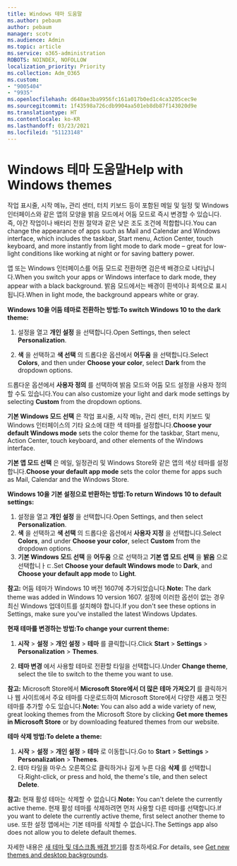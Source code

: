 ```yaml
---
title: Windows 테마 도움말
ms.author: pebaum
author: pebaum
manager: scotv
ms.audience: Admin
ms.topic: article
ms.service: o365-administration
ROBOTS: NOINDEX, NOFOLLOW
localization_priority: Priority
ms.collection: Adm_O365
ms.custom:
- "9005404"
- "9935"
ms.openlocfilehash: d640ae3ba9956fc161a017b0ed1c4ca3205cec9e
ms.sourcegitcommit: 1f43598a726cdb9904aa501eb8db87f143020d9e
ms.translationtype: HT
ms.contentlocale: ko-KR
ms.lasthandoff: 03/23/2021
ms.locfileid: "51123148"
---
```

# <a name="help-with-windows-themes"></a><span data-ttu-id="48562-102">Windows 테마 도움말</span><span class="sxs-lookup"><span data-stu-id="48562-102">Help with Windows themes</span></span>

<span data-ttu-id="48562-103">작업 표시줄, 시작 메뉴, 관리 센터, 터치 키보드 등이 포함된 메일 및 일정 및 Windows 인터페이스와 같은 앱의 모양을 밝음 모드에서 어둠 모드로 즉시 변경할 수 있습니다. 즉, 야간 작업이나 배터리 전원 절약과 같은 낮은 조도 조건에 적합합니다.</span><span class="sxs-lookup"><span data-stu-id="48562-103">You can change the appearance of apps such as Mail and Calendar and Windows interface, which includes the taskbar, Start menu, Action Center, touch keyboard, and more instantly from light mode to dark mode – great for low-light conditions like working at night or for saving battery power.</span></span>  

<span data-ttu-id="48562-104">앱 또는 Windows 인터페이스를 어둠 모드로 전환하면 검은색 배경으로 나타납니다.</span><span class="sxs-lookup"><span data-stu-id="48562-104">When you switch your apps or Windows interface to dark mode, they appear with a black background.</span></span> <span data-ttu-id="48562-105">밝음 모드에서는 배경이 흰색이나 회색으로 표시됩니다.</span><span class="sxs-lookup"><span data-stu-id="48562-105">When in light mode, the background appears white or gray.</span></span>
 
<span data-ttu-id="48562-106">**Windows 10을 어둠 테마로 전환하는 방법:**</span><span class="sxs-lookup"><span data-stu-id="48562-106">**To switch Windows 10 to the dark theme:**</span></span>

1. <span data-ttu-id="48562-107">설정을 열고 **개인 설정** 을 선택합니다.</span><span class="sxs-lookup"><span data-stu-id="48562-107">Open Settings, then select **Personalization**.</span></span>
  
1. <span data-ttu-id="48562-108">**색** 을 선택하고 **색 선택** 의 드롭다운 옵션에서 **어두움** 을 선택합니다.</span><span class="sxs-lookup"><span data-stu-id="48562-108">Select **Colors**, and then under **Choose your color**, select **Dark** from the dropdown options.</span></span>

<span data-ttu-id="48562-109">드롭다운 옵션에서 **사용자 정의** 를 선택하여 밝음 모드와 어둠 모드 설정을 사용자 정의할 수도 있습니다.</span><span class="sxs-lookup"><span data-stu-id="48562-109">You can also customize your light and dark mode settings by selecting **Custom** from the dropdown options.</span></span>

<span data-ttu-id="48562-110">**기본 Windows 모드 선택** 은 작업 표시줄, 시작 메뉴, 관리 센터, 터치 키보드 및 Windows 인터페이스의 기타 요소에 대한 색 테마를 설정합니다.</span><span class="sxs-lookup"><span data-stu-id="48562-110">**Choose your default Windows mode** sets the color theme for the taskbar, Start menu, Action Center, touch keyboard, and other elements of the Windows interface.</span></span>  

<span data-ttu-id="48562-111">**기본 앱 모드 선택** 은 메일, 일정관리 및 Windows Store와 같은 앱의 색상 테마를 설정합니다.</span><span class="sxs-lookup"><span data-stu-id="48562-111">**Choose your default app mode** sets the color theme for apps such as Mail, Calendar and the Windows Store.</span></span>
 
<span data-ttu-id="48562-112">**Windows 10을 기본 설정으로 반환하는 방법:**</span><span class="sxs-lookup"><span data-stu-id="48562-112">**To return Windows 10 to default settings:**</span></span>

1. <span data-ttu-id="48562-113">설정을 열고 **개인 설정** 을 선택합니다.</span><span class="sxs-lookup"><span data-stu-id="48562-113">Open Settings, and then select **Personalization**.</span></span>  
1. <span data-ttu-id="48562-114">**색** 을 선택하고 **색 선택** 의 드롭다운 옵션에서 **사용자 지정** 을 선택합니다.</span><span class="sxs-lookup"><span data-stu-id="48562-114">Select **Colors**, and under **Choose your color**, select **Custom** from the dropdown options.</span></span>  
1. <span data-ttu-id="48562-115">**기본 Windows 모드 선택** 을 **어두움** 으로 선택하고 **기본 앱 모드 선택** 을 **밝음** 으로 선택합니ㅏㄷ.</span><span class="sxs-lookup"><span data-stu-id="48562-115">Set **Choose your default Windows mode** to **Dark**, and **Choose your default app mode** to **Light**.</span></span>

<span data-ttu-id="48562-116">**참고:** 어둠 테마가 Windows 10 버전 1607에 추가되었습니다.</span><span class="sxs-lookup"><span data-stu-id="48562-116">**Note:** The dark theme was added in Windows 10 version 1607.</span></span> <span data-ttu-id="48562-117">설정에 이러한 옵션이 없는 경우 최신 Windows 업데이트를 설치해야 합니다.</span><span class="sxs-lookup"><span data-stu-id="48562-117">If you don't see these options in Settings, make sure you've installed the latest Windows Updates.</span></span>

<span data-ttu-id="48562-118">**현재 테마를 변경하는 방법:**</span><span class="sxs-lookup"><span data-stu-id="48562-118">**To change your current theme:**</span></span>

1. <span data-ttu-id="48562-119">**시작** > **설정** > **개인 설정** > **테마** 를 클릭합니다.</span><span class="sxs-lookup"><span data-stu-id="48562-119">Click **Start** > **Settings** > **Personalization** > **Themes**.</span></span>  

1. <span data-ttu-id="48562-120">**테마 변경** 에서 사용할 테마로 전환할 타일을 선택합니다.</span><span class="sxs-lookup"><span data-stu-id="48562-120">Under **Change theme**, select the tile to switch to the theme you want to use.</span></span> 

<span data-ttu-id="48562-121">**참고:** Microsoft Store에서 **Microsoft Store에서 더 많은 테마 가져오기** 를 클릭하거나 웹 사이트에서 주요 테마를 다운로드하여 Microsoft Store에서 다양한 새롭고 멋진 테마를 추가할 수도 있습니다.</span><span class="sxs-lookup"><span data-stu-id="48562-121">**Note:** You can also add a wide variety of new, great looking themes from the Microsoft Store by clicking **Get more themes in Microsoft Store** or by downloading featured themes from our website.</span></span>

<span data-ttu-id="48562-122">**테마 삭제 방법:**</span><span class="sxs-lookup"><span data-stu-id="48562-122">**To delete a theme:**</span></span>

1. <span data-ttu-id="48562-123">**시작** > **설정** > **개인 설정** > **테마** 로 이동합니다.</span><span class="sxs-lookup"><span data-stu-id="48562-123">Go to **Start** > **Settings** > **Personalization** > **Themes**.</span></span> 
1. <span data-ttu-id="48562-124">테마 타일을 마우스 오른쪽으로 클릭하거나 길게 누른 다음 **삭제** 를 선택합니다.</span><span class="sxs-lookup"><span data-stu-id="48562-124">Right-click, or press and hold, the theme's tile, and then select **Delete**.</span></span> 

<span data-ttu-id="48562-125">**참고:** 현재 활성 테마는 삭제할 수 없습니다.</span><span class="sxs-lookup"><span data-stu-id="48562-125">**Note:** You can't delete the currently active theme.</span></span> <span data-ttu-id="48562-126">현재 활성 테마를 삭제하려면 먼저 사용할 다른 테마를 선택합니다.</span><span class="sxs-lookup"><span data-stu-id="48562-126">If you want to delete the currently active theme, first select another theme to use.</span></span> <span data-ttu-id="48562-127">또한 설정 앱에서는 기본 테마를 삭제할 수 없습니다.</span><span class="sxs-lookup"><span data-stu-id="48562-127">The Settings app also does not allow you to delete default themes.</span></span>

<span data-ttu-id="48562-128">자세한 내용은 [새 테마 및 데스크톱 배경 받기](https://support.microsoft.com/windows/get-new-themes-and-desktop-backgrounds-09e3e0a6-02e3-5ecd-22a1-5d048e3cb0d3)를 참조하세요.</span><span class="sxs-lookup"><span data-stu-id="48562-128">For details, see [Get new themes and desktop backgrounds](https://support.microsoft.com/windows/get-new-themes-and-desktop-backgrounds-09e3e0a6-02e3-5ecd-22a1-5d048e3cb0d3).</span></span>

